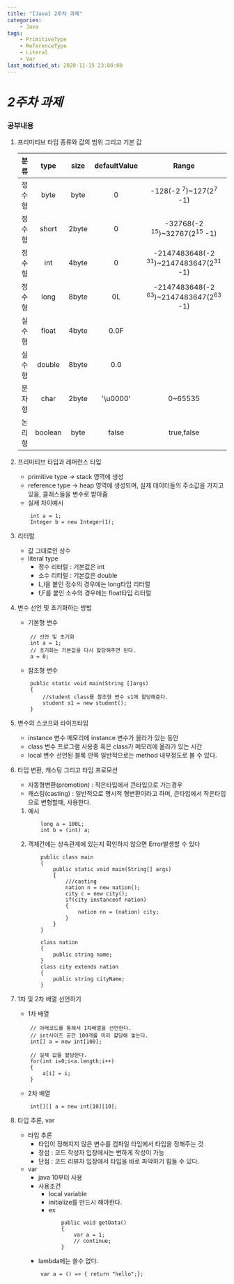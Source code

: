 ```yaml
---
title: "[Java] 2주차 과제"
categories:
    - Java
tags:
    - PrimitiveType
    - ReferenceType
    - Literal
    - Var
last_modified_at: 2020-11-15 23:00:00
---
```

# *2주차 과제*


### 공부내용  <br>

1. 프리미티브 타입 종류와 값의 범위 그리고 기본 값<br>

    |분류|type|size|defaultValue|Range|
    |:---:|:---:|:---:|:---:|:---:|
    |정수형|byte|byte|0|-128(-2 <sup>7</sup>)~127(2<sup>7</sup> -1)|
    |정수형|short|2byte|0|-32768(-2 <sup>15</sup>)~32767(2<sup>15</sup> -1)|
    |정수형|int|4byte|0|-2147483648(-2 <sup>31</sup>)~2147483647(2<sup>31</sup> -1)|
    |정수형|long|8byte|0L|-2147483648(-2 <sup>63</sup>)~2147483647(2<sup>63</sup> -1)|
    |실수형|float|4byte|0.0F||
    |실수형|double|8byte|0.0||
    |문자형|char|2byte|'\u0000'|0~65535|
    |논리형|boolean|byte|false|true,false|

2. 프리미티브 타입과 레퍼런스 타입<br>
    - primitive type -> stack 영역에 생성
    - reference type -> heap 영역에 생성되며, 실제 데이터들의 주소값을 가지고 있음, 클래스들을 변수로 받아줌
    - 실제 차이예시
    ```
        int a = 1;
        Integer b = new Integer(1);
    ```
3. 리터럴<br>
    - 값 그대로인 상수
    - literal type
        - 정수 리터럴 : 기본값은 int
        - 소수 리터럴 : 기본값은 double
        - L,l을 봍인 정수의 경우에는 long타입 리터럴
        - f,F를 붙인 소수의 경우에는 float타입 리터럴
4. 변수 선언 및 초기화하는 방법<br>
    - 기본형 변수
    ```
        // 선언 및 초기화
        int a = 1;
        // 초기화는 기본값을 다시 할당해주면 된다.
        a = 0;
    ```
    - 참조형 변수
    ```
        public static void main(String []args)
        {
            //student class를 참조형 변수 s1에 할당해준다.
            student s1 = new student();
        }
    ```
5. 변수의 스코프와 라이프타임<br>
    - instance 변수
        메모리에 instance 변수가 올라가 있는 동안
    - class 변수
        프로그램 사용중 혹은 class가 메모리에 올라가 있는 시간
    - local 변수
        선언된 블록 안쪽 일반적으로는 method 내부정도로 볼 수 있다.
6. 타입 변환, 캐스팅 그리고 타입 프로모션<br>
    - 자동형변환(promotion) : 작은타입에서 큰타입으로 가는경우
    - 캐스팅(casting) : 일반적으로 명시적 형변환이라고 하며, 큰타입에서 작은타입으로 변형할때, 사용한다.
    1. 예시
        ```
            long a = 100L;
            int b = (int) a;
        ```
    2. 객체간에는 상속관계에 있는지 확인하지 않으면 Error발생할 수 있다
        ```
            public class main
            {
                public static void main(String[] args)
                {
                    ///casting
                    nation n = new nation();
                    city c = new city();
                    if(city instanceof nation)
                    {
                        nation nn = (nation) city;
                    }
                }
            }
        
            class nation
            {
                public string name;
            }
            class city extends nation
            {
                public string cityName;
            }
        ```
7. 1차 및 2차 배열 선언하기<br>
    - 1차 배열
    ```
        // 아래코드를 통해서 1차배열을 선언한다.
        // int사이즈 공간 100개를 미리 할당해 놓는다.
        int[] a = new int[100];
    
        // 실제 값을 할당한다.
        for(int i=0;i<a.length;i++)
        {
            a[i] = i;
        }
    ```
    - 2차 배열
    ```
        int[][] a = new int[10][10];
    ```
8. 타입 추론, var<br>
    - 타입 추론
        - 타입이 정해지지 않은 변수를 컴파일 타임에서 타입을 정해주는 것
        - 장섬 : 코드 작성자 입장에서는 변하게 작성이 가능
        - 단점 : 코드 리뷰자 입장에서 타입을 바로 파악하기 힘들 수 있다.
    - var
        - java 10부터 사용
        - 사용조건
            - local variable
            - initialize를 만드시 해야한다.
            - ex
                ```
                    public void getData()
                    {
                        var a = 1;
                        // continue;
                    }
                ```
        - lambda에는 쓸수 없다.
        ```
            var a = () => { return "hello";};
        ```